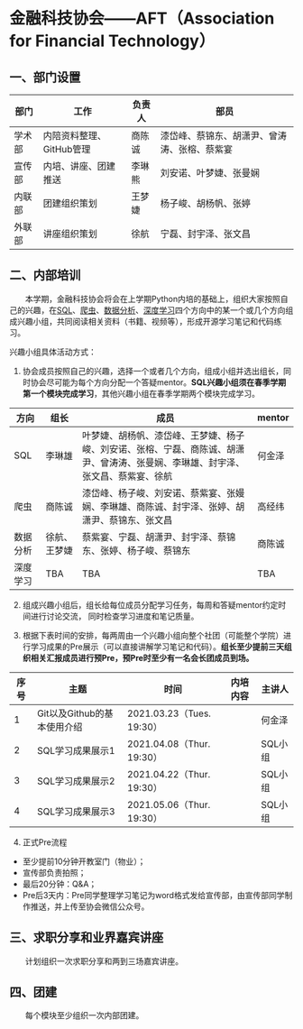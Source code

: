 # 金融科技协会——AFT（Association for Financial Technology）

## 一、部门设置

| 部门 | 工作  | 负责人 | 部员 |
| ------------ | ------------ | ------------ | ------------ |
| 学术部 | 内陪资料整理、GitHub管理 | 商陈诚| 漆岱峰、蔡锦东、胡潇尹、曾涛涛、张榕、蔡紫宴 |
| 宣传部 | 内培、讲座、团建推送  | 李琳熊 | 刘安诺、叶梦婕、张曼娴 |
| 内联部 | 团建组织策划 | 王梦婕 | 杨子峻、胡杨帆、张婷 |
| 外联部 | 讲座组织策划 | 徐航 | 宁磊、封宇泽、张文昌 |

## 二、内部培训

&emsp;&emsp;本学期，金融科技协会将会在上学期Python内培的基础上，组织大家按照自己的兴趣，在[SQL]()、[爬虫]()、[数据分析]()、[深度学习]()四个方向中的某一个或几个方向组成兴趣小组，共同阅读相关资料（书籍、视频等），形成开源学习笔记和代码练习。


兴趣小组具体活动方式：

1. 协会成员按照自己的兴趣，选择一个或者几个方向，组成小组并选出组长，同时协会尽可能为每个方向分配一个答疑mentor。**SQL兴趣小组须在春季学期第一个模块完成学习**，其他兴趣小组在春季学期两个模块完成学习。

| 方向 | 组长  | 成员 | mentor |
| ------------ | ------------ | ------------ | ------------ |
| SQL | 李琳雄 | 叶梦婕、胡杨帆、漆岱峰、王梦婕、杨子峻、刘安诺、张榕、宁磊、商陈诚、胡潇尹、曾涛涛、张曼娴、李琳雄、封宇泽、张文昌、蔡紫宴、徐航 | 何金泽 |
| 爬虫 | 商陈诚 | 漆岱峰、杨子峻、刘安诺、蔡紫宴、张嫚娴、李琳雄、商陈诚、封宇泽、张婷、胡潇尹、蔡锦东、张文昌 | 高经纬 |
| 数据分析 | 徐航、王梦婕 | 蔡紫宴、宁磊、胡潇尹、封宇泽、蔡锦东、张婷、杨子峻、蔡锦东 | 商陈诚 |
| 深度学习 |TBA |TBA |TBA |

2. 组成兴趣小组后，组长给每位成员分配学习任务，每周和答疑mentor约定时间进行讨论交流， 同时检查学习进度和笔记质量。

3. 根据下表时间的安排，每两周由一个兴趣小组向整个社团（可能整个学院）进行学习成果的Pre展示（可以直接讲解学习笔记和代码）。**组长至少提前三天组织相关汇报成员进行预Pre，预Pre时至少有一名会长团成员到场。**

| 序号 | 主题  | 时间 | 内培内容 | 主讲人 |
| ------------ | ------------ | ------------ | ------------ | ------------ |
| 1 | Git以及Github的基本使用介绍 | 2021.03.23（Tues. 19:30）|  | 何金泽|
| 2 | SQL学习成果展示1 | 2021.04.08（Thur. 19:30） | | SQL小组 |
| 3 | SQL学习成果展示2 | 2021.04.22（Thur. 19:30） | | SQL小组 |
| 4 | SQL学习成果展示3 | 2021.05.06（Thur. 19:30） | | SQL小组 |

4. 正式Pre流程

- 至少提前10分钟开教室门（物业）；
- 宣传部负责拍照；
- 最后20分钟：Q&A；
- Pre后3天内：Pre同学整理学习笔记为word格式发给宣传部，由宣传部同学制作推送，并上传至协会微信公众号。

## 三、求职分享和业界嘉宾讲座

&emsp;&emsp;计划组织一次求职分享和两到三场嘉宾讲座。

## 四、团建

&emsp;&emsp;每个模块至少组织一次内部团建。
